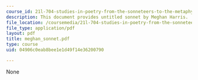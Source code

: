 ```yaml
---
course_id: 21l-704-studies-in-poetry-from-the-sonneteers-to-the-metaphysicals-spring-2006
description: This document provides untitled sonnet by Meghan Harris.
file_location: /coursemedia/21l-704-studies-in-poetry-from-the-sonneteers-to-the-metaphysicals-spring-2006/04906c0eab8bee1e1d49f14e36200790_meghan_sonnet.pdf
file_type: application/pdf
layout: pdf
title: meghan_sonnet.pdf
type: course
uid: 04906c0eab8bee1e1d49f14e36200790

---
```

None